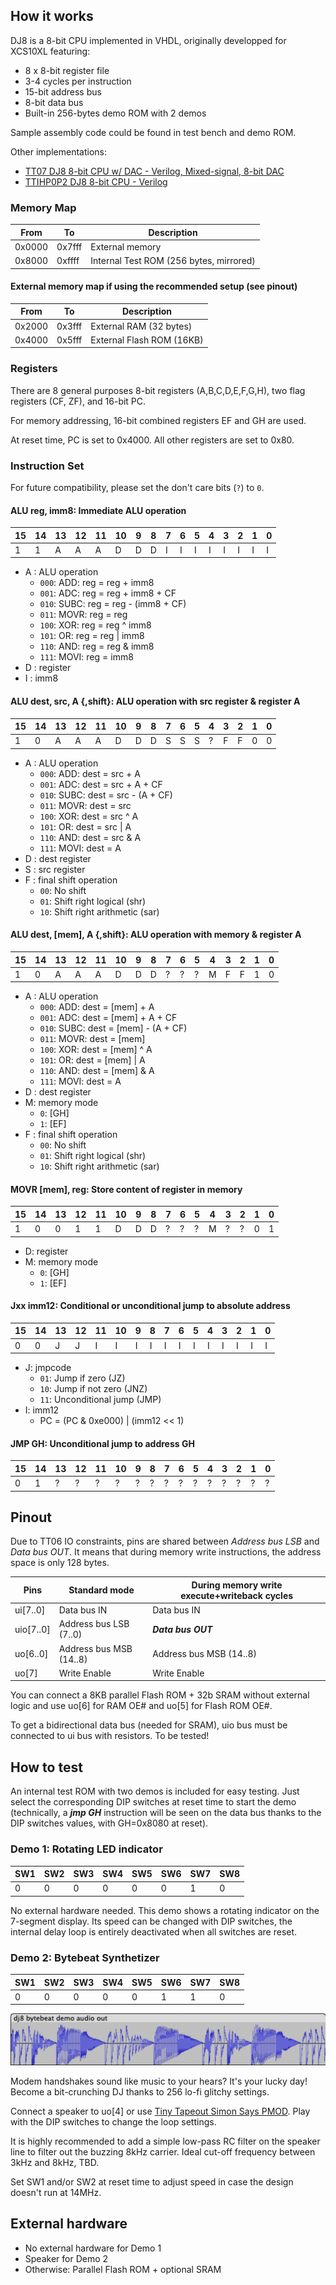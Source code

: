 <!---

This file is used to generate your project datasheet. Please fill in the information below and delete any unused
sections.

You can also include images in this folder and reference them in the markdown. Each image must be less than
512 kb in size, and the combined size of all images must be less than 1 MB.
-->

## How it works

DJ8 is a 8-bit CPU implemented in VHDL, originally developped for XCS10XL featuring:
- 8 x 8-bit register file
- 3-4 cycles per instruction
- 15-bit address bus
- 8-bit data bus
- Built-in 256-bytes demo ROM with 2 demos

Sample assembly code could be found in test bench and demo ROM.

Other implementations:

- [TT07 DJ8 8-bit CPU w/ DAC - Verilog, Mixed-signal, 8-bit DAC](https://github.com/dvxf/tt07-dj8v-dac)
- [TTIHP0P2 DJ8 8-bit CPU - Verilog](https://github.com/dvxf/ttiph0p2-dj8v)

### Memory Map

| From | To | Description
|--|--|--|
| 0x0000 | 0x7fff | External memory
| 0x8000 | 0xffff | Internal Test ROM (256 bytes, mirrored)

#### External memory map if using the recommended setup (see pinout)

| From | To | Description
|--|--|--|
| 0x2000 | 0x3fff | External RAM (32 bytes)
| 0x4000 | 0x5fff | External Flash ROM (16KB)

### Registers

There are 8 general purposes 8-bit registers (A,B,C,D,E,F,G,H), two flag registers (CF, ZF), and 16-bit PC.

For memory addressing, 16-bit combined registers EF and GH are used.

At reset time, PC is set to 0x4000. All other registers are set to 0x80.

### Instruction Set
For future compatibility, please set the don't care bits (`?`) to `0`.

#### ALU reg, imm8: Immediate ALU operation

| 15 | 14 | 13 | 12 | 11 | 10 | 9 | 8 | 7 | 6 | 5 | 4 | 3 | 2 | 1 | 0 |
| --- | --- | --- | --- | --- | --- | --- | --- | --- | --- | --- | --- | --- | --- | --- | --- |
| 1 | 1 | A | A | A | D | D | D | I | I | I | I | I | I | I | I |

- A : ALU operation
  - `000`: ADD: reg = reg + imm8
  - `001`: ADC: reg = reg + imm8 + CF
  - `010`: SUBC: reg = reg - (imm8 + CF)
  - `011`: MOVR: reg = reg
  - `100`: XOR: reg = reg ^ imm8
  - `101`: OR: reg = reg | imm8
  - `110`: AND: reg = reg & imm8
  - `111`: MOVI: reg = imm8
- D : register
- I : imm8

#### ALU dest, src, A {,shift}: ALU operation with src register & register A

| 15 | 14 | 13 | 12 | 11 | 10 | 9 | 8 | 7 | 6 | 5 | 4 | 3 | 2 | 1 | 0 |
| --- | --- | --- | --- | --- | --- | --- | --- | --- | --- | --- | --- | --- | --- | --- | --- |
| 1 | 0 | A | A | A | D | D | D | S | S | S | ? | F | F | 0 | 0 |

- A : ALU operation
  - `000`: ADD: dest = src + A
  - `001`: ADC: dest = src + A + CF
  - `010`: SUBC: dest = src - (A + CF)
  - `011`: MOVR: dest = src
  - `100`: XOR: dest = src ^ A
  - `101`: OR: dest = src | A
  - `110`: AND: dest = src & A
  - `111`: MOVI: dest = A
- D : dest register
- S : src register
- F : final shift operation
  - `00`: No shift
  - `01`: Shift right logical (shr)
  - `10`: Shift right arithmetic (sar)

#### ALU dest, [mem], A {,shift}: ALU operation with memory & register A

| 15 | 14 | 13 | 12 | 11 | 10 | 9 | 8 | 7 | 6 | 5 | 4 | 3 | 2 | 1 | 0 |
| --- | --- | --- | --- | --- | --- | --- | --- | --- | --- | --- | --- | --- | --- | --- | --- |
| 1 | 0 | A | A | A | D | D | D | ? | ? | ? | M | F | F | 1 | 0 |

- A : ALU operation
  - `000`: ADD: dest = [mem] + A
  - `001`: ADC: dest = [mem] + A + CF
  - `010`: SUBC: dest = [mem] - (A + CF)
  - `011`: MOVR: dest = [mem]
  - `100`: XOR: dest = [mem] ^ A
  - `101`: OR: dest = [mem] | A
  - `110`: AND: dest = [mem] & A
  - `111`: MOVI: dest = A
- D : dest register
- M: memory mode
  - `0`: [GH]
  - `1`: [EF]  
- F : final shift operation
  - `00`: No shift
  - `01`: Shift right logical (shr)
  - `10`: Shift right arithmetic (sar)
  
#### MOVR [mem], reg: Store content of register in memory
| 15 | 14 | 13 | 12 | 11 | 10 | 9 | 8 | 7 | 6 | 5 | 4 | 3 | 2 | 1 | 0 |
| --- | --- | --- | --- | --- | --- | --- | --- | --- | --- | --- | --- | --- | --- | --- | --- |
| 1 | 0 | 0 | 1 | 1 | D | D | D | ? | ? | ? | M | ? | ? | 0 | 1 |

- D: register
- M: memory mode
  - `0`: [GH]
  - `1`: [EF]

#### Jxx imm12: Conditional or unconditional jump to absolute address
| 15 | 14 | 13 | 12 | 11 | 10 | 9 | 8 | 7 | 6 | 5 | 4 | 3 | 2 | 1 | 0 |
| --- | --- | --- | --- | --- | --- | --- | --- | --- | --- | --- | --- | --- | --- | --- | --- |
| 0 | 0 | J |  J | I | I | I | I | I | I | I | I | I | I | I | I |

- J: jmpcode
    - `01`: Jump if zero (JZ)
    - `10`: Jump if not zero (JNZ)
    - `11`: Unconditional jump (JMP)
- I: imm12
  - PC = (PC & 0xe000) | (imm12 << 1)

#### JMP GH: Unconditional jump to address GH
| 15 | 14 | 13 | 12 | 11 | 10 | 9 | 8 | 7 | 6 | 5 | 4 | 3 | 2 | 1 | 0 |
| --- | --- | --- | --- | --- | --- | --- | --- | --- | --- | --- | --- | --- | --- | --- | --- |
| 0 | 1 | ? |  ? | ? | ? | ? | ? | ? | ? | ? | ? | ? | ? | ? | ? |

## Pinout
Due to TT06 IO constraints, pins are shared between *Address bus LSB* and *Data bus OUT*. It means that during memory write instructions, the address space is only 128 bytes.

| Pins | Standard mode | During memory write execute+writeback cycles
|--|--|--|
| ui[7..0] | Data bus IN | Data bus IN 
| uio[7..0] | Address bus LSB (7..0) | ***Data bus OUT***
| uo[6..0] | Address bus MSB (14..8) | Address bus MSB (14..8)
| uo[7] | Write Enable | Write Enable

You can connect a 8KB parallel Flash ROM + 32b SRAM without external logic and use uo[6] for RAM OE# and uo[5] for Flash ROM OE#.

To get a bidirectional data bus (needed for SRAM), uio bus must be connected to ui bus with resistors. To be tested!

## How to test

An internal test ROM with two demos is included for easy testing. Just select the corresponding DIP switches at reset time to start the demo (technically, a ***jmp GH*** instruction will be seen on the data bus thanks to the DIP switches values, with GH=0x8080 at reset).

### Demo 1: Rotating LED indicator
| SW1 | SW2 | SW3 | SW4 | SW5 | SW6 | SW7 | SW8 |
|--|--|--|--|--|--|--|--|
| 0 | 0 | 0 | 0 | 0 | 0 | 1 | 0 |

No external hardware needed. This demo shows a rotating indicator on the 7-segment display. Its speed can be changed with DIP switches, the internal delay loop is entirely deactivated when all switches are reset.

### Demo 2: Bytebeat Synthetizer

| SW1 | SW2 | SW3 | SW4 | SW5 | SW6 | SW7 | SW8 |
|--|--|--|--|--|--|--|--|
| 0 | 0 | 0 | 0 | 0 | 1 | 1 | 0 |

![](bytebeat.png)

Modem handshakes sound like music to your hears? It's your lucky day! Become a bit-crunching DJ thanks to 256 lo-fi glitchy settings.

Connect a speaker to uo[4] or use [Tiny Tapeout Simon Says PMOD](https://github.com/urish/tt-simon-pmod). Play with the DIP switches to change the loop settings. 

It is highly recommended to add a simple low-pass RC filter on the speaker line to filter out the buzzing 8kHz carrier. Ideal cut-off frequency between 3kHz and 8kHz, TBD.

Set SW1 and/or SW2 at reset time to adjust speed in case the design doesn't run at 14MHz.

## External hardware

- No external hardware for Demo 1
- Speaker for Demo 2
- Otherwise: Parallel Flash ROM + optional SRAM
